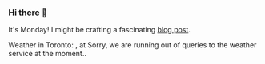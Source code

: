 ### Hi there :wave:

It's Monday! I might be crafting a fascinating [blog post](https://www.benjaminwuethrich.dev).

Weather in Toronto: , at Sorry, we are running out of queries to the weather service at the moment..
